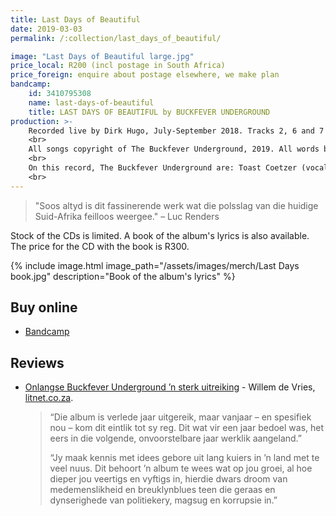 ```yaml
---
title: Last Days of Beautiful
date: 2019-03-03
permalink: /:collection/last_days_of_beautiful/

image: "Last Days of Beautiful large.jpg"
price_local: R200 (incl postage in South Africa)
price_foreign: enquire about postage elsewhere, we make plan
bandcamp:
    id: 3410795308
    name: last-days-of-beautiful
    title: LAST DAYS OF BEAUTIFUL by BUCKFEVER UNDERGROUND
production: >-
    Recorded live by Dirk Hugo, July-September 2018. Tracks 2, 6 and 7 recorded live at McBains, Bainskloof. Tracks 4 and 8 recorded live at Darling Voorkamerfest. Tracks 1, 3, 5 and 9 ('Eating the Land') recorded live at The Alexander Bar & Theatre, Cape Town. Mixed by Dirk Hugo. Mastered by Simon Ratcliffe at Sound & Motion Studios, Cape Town.<br>
    <br>
    All songs copyright of The Buckfever Underground, 2019. All words by Toast Coetzer. 'Eating the Land' originally written for 'Vehicle' by Gerhard Marx. All music by The Buckfever Underground. Published by The Buckfever Underground. Design by Alice. Photos by Toast.<br>
    <br>
    On this record, The Buckfever Underground are: Toast Coetzer (vocals, lyrics), Stephen Timm (drums, synth) and Michael Currin (guitar). Thanks to Dirk for making this with us. Thanks to all our friends and fans for sticking around with us for 20 years. You can find traces of us on Soundcloud, Bandcamp, Facebook and Instagram - Bier & Vryheid. Vir Drikus.<br>
    <br>
---
```


> "Soos altyd is dit fassinerende werk wat die polsslag van die huidige Suid-Afrika feilloos weergee." – Luc Renders

Stock of the CDs is limited. A book of the album's lyrics is also available. The price for the CD with the book is R300.

{% include image.html
    image_path="/assets/images/merch/Last Days book.jpg"
    description="Book of the album's lyrics"
%}


## Buy online

- [Bandcamp](https://buckfeverunderground.bandcamp.com/album/last-days-of-beautiful)


## Reviews

- [Onlangse Buckfever Underground ’n sterk uitreiking](https://www.litnet.co.za/onlangse-buckfever-underground-n-sterk-uitreiking/) - Willem de Vries, [litnet.co.za](https://www.litnet.co.za/).
    > “Die album is verlede jaar uitgereik, maar vanjaar – en spesifiek nou – kom dit eintlik tot sy reg. Dit wat vir een jaar bedoel was, het eers in die volgende, onvoorstelbare jaar werklik aangeland.”
    >
    > “Jy maak kennis met idees gebore uit lang kuiers in ’n land met te veel nuus. Dit behoort ’n album te wees wat op jou groei, al hoe dieper jou veertigs en vyftigs in, hierdie dwars droom van medemenslikheid en breuklynblues teen die geraas en dynserighede van politiekery, magsug en korrupsie in.”
